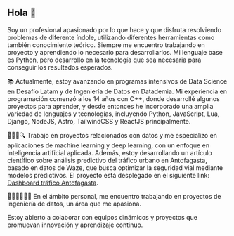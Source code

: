 ## Hola 👋

Soy un profesional apasionado por lo que hace y que disfruta resolviendo problemas de diferente índole, utilizando diferentes herramientas como también conocimiento teórico. Siempre me encuentro trabajando en proyecto y aprendiendo lo necesario para desarrollarlos. Mi lenguaje base es Python, pero desarrollo en la tecnología que sea necesaria para conseguir los resultados esperados.

📚
Actualmente, estoy avanzando en programas intensivos de Data Science en Desafío Latam y de Ingeniería de Datos en Datademia. Mi experiencia en programación comenzó a los 14 años con C++, donde desarrollé algunos proyectos para aprender, y desde entonces he incorporado una amplia variedad de lenguajes y tecnologías, incluyendo Python, JavaScript, Lua, Django, NodeJS, Astro, TailwindCSS y ReactJS principalmente.

🕵🏽‍♂️🔍
Trabajo en proyectos relacionados con datos y me especializo en aplicaciones de machine learning y deep learning, con un enfoque en inteligencia artificial aplicada. Además, estoy desarrollando un artículo científico sobre análisis predictivo del tráfico urbano en Antofagasta, basado en datos de Waze, que busca optimizar la seguridad vial mediante modelos predictivos. El proyecto está desplegado en el siguiente link: [Dashboard tráfico Antofagasta](https://traficoantofagasta.com).

👨🏽‍🔧👨🏽‍💻
En el ámbito personal, me encuentro trabajando en proyectos de ingeniería de datos, un área que me apasiona.

Estoy abierto a colaborar con equipos dinámicos y proyectos que promuevan innovación y aprendizaje continuo.
